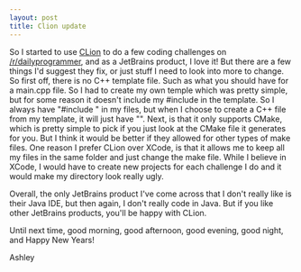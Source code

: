 ```yaml
---
layout: post
title: Clion update
---
```


So I started to use [CLion](https://www.jetbrains.com/clion/) to do a few coding challenges on [/r/dailyprogrammer](http://www.reddit.com/r/dailyprogrammer/wiki/challenges), and as a JetBrains product, I love it! But there are a few things I'd suggest they fix, or just stuff I need to look into more to change. So first off, there is no C++ template file. Such as what you should have for a main.cpp file. So I had to create my own temple which was pretty simple, but for some reason it doesn't include my #include in the template. So I always have "#include <iostream>" in my files, but when I choose to create a C++ file from my template, it will just have "<iostream>". Next, is that it only supports CMake, which is pretty simple to pick if you just look at the CMake file it generates for you. But I think it would be better if they allowed for other types of make files. One reason I prefer CLion over XCode, is that it allows me to keep all my files in the same folder and just change the make file. While I believe in XCode, I would have to create new projects for each challenge I do and it would make my directory look really ugly.

Overall, the only JetBrains product I've come across that I don't really like is their Java IDE, but then again, I don't really code in Java. But if you like other JetBrains products, you'll be happy with CLion.

Until next time, good morning, good afternoon, good evening, good night, and Happy New Years!

Ashley